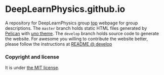 # DeepLearnPhysics.github.io
A repository for DeepLearnPhysics group [top](https://deeplearnphysics.org) webpage for group descriptions.
The `master` branch holds static HTML files generated by [Pelican](http://docs.getpelican.com/en/stable/) with [uno theme](https://github.com/DeepLearnPhysics/pelican-uno).
The `develop` branch holds source code to generate the website. For awesome you willing to contribute the website better, please follow the instructions at [README @ develop](https://github.com/DeepLearnPhysics/DeepLearnPhysics.github.io/blob/develop/README.md)

### Copyright and license

It is under [the MIT license](/LICENSE).
